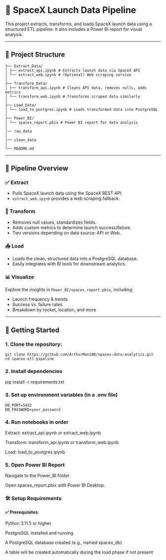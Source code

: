 # 🚀 SpaceX Launch Data Pipeline

This project extracts, transforms, and loads SpaceX launch data using a structured ETL pipeline. It also includes a Power BI report for visual analysis.

---

## 📁 Project Structure
```
├── Extract_Data/
│ ├── extract_api.ipynb # Extracts launch data via SpaceX API
│ └── extract_web.ipynb # (Optional) Web scraping version
│
├── Transform_Data/
│ ├── transform_api.ipynb # Cleans API data, removes nulls, adds metrics
│ └── transform_web.ipynb # Transforms scraped data similarly
│
├── Load_Data/
│ └── load_to_postgres.ipynb # Loads transformed data into PostgreSQL
│
├── Power_BI/
│ └── spacex_report.pbix # Power BI report for data analysis
│
│── raw_data
│
│── clean_data
│
└── README.md
```
---

## 🔧 Pipeline Overview

### ✅ Extract
- Pulls SpaceX launch data using the SpaceX REST API.
- `extract_web.ipynb` provides a web scraping fallback.

### 🔄 Transform
- Removes null values, standardizes fields.
- Adds custom metrics to determine launch success/failure.
- Two versions depending on data source: API or Web.

### 📥 Load
- Loads the clean, structured data into a PostgreSQL database.
- Easily integrates with BI tools for downstream analytics.

### 📊 Visualize
Explore the insights in `Power_BI/spacex_report.pbix`, including:
- Launch frequency & trends
- Success vs. failure rates
- Breakdown by rocket, location, and more

---

## 🚀 Getting Started

### 1. Clone the repository:
```
git clone https://github.com/ArthurMan100/spacex-data-analytics.git
cd spacex-etl-pipeline
```
### 2. Install dependencies
pip install -r requirements.txt

### 3. Set up environment variables (in a .env file)
```
DB_PORT=5432
DB_PASSWORD=your_password
```
### 4. Run notebooks in order

Extract: extract_api.ipynb or extract_web.ipynb

Transform: transform_api.ipynb or transform_web.ipynb

Load: load_to_postgres.ipynb

### 5. Open Power BI Report

Navigate to the Power_BI folder.

Open spacex_report.pbix with Power BI Desktop.

### 🛠 Setup Requirements
#### ✅ Prerequisites
Python 3.11.5 or higher

PostgreSQL installed and running

A PostgreSQL database created (e.g., named spacex_db)

A table will be created automatically during the load phase if not present















